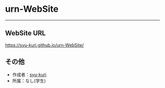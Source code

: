 # urn-WebSite
-----
## WebSite URL
https://syu-kuri.github.io/urn-WebSite/
## その他
* 作成者：[syu-kuri](https://github.com/syu-kuri)
* 所属：なし(学生)
